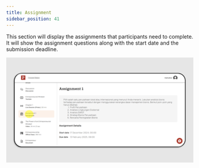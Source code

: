 ```yaml
---
title: Assignment
sidebar_position: 41
---
```

This section will display the assignments that participants need to complete. It will show the assignment questions along with the start date and the submission deadline. 

![](/img/assignment-skills_eng.png)

